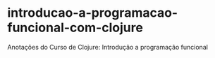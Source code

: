 # introducao-a-programacao-funcional-com-clojure
Anotações do Curso de Clojure: Introdução a programação funcional
